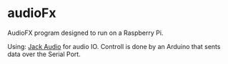 # audioFx

AudioFX program designed to run on a Raspberry Pi.

Using: [Jack Audio](https://jackaudio.org/) for audio IO.
Controll is done by an Arduino that sents data over the Serial Port.





